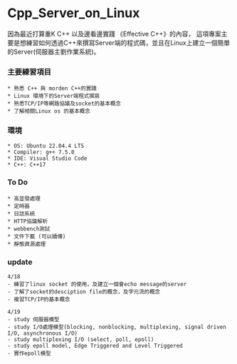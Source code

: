 # Cpp_Server_on_Linux
因為最近打算重K C++ 以及邊看邊實踐 《Effective C++》的內容， 這項專案主要是想練習如何透過C++來撰寫Server端的程式碼，並且在Linux上建立一個簡單的Server(伺服器主劉作業系統)。

### 主要練習項目
    * 熟悉 C++ 與 morden C++的實踐 
    * Linux 環境下的Server端程式撰寫
    * 熟悉TCP/IP等網路協議及socket的基本概念
    * 了解相關Linux os 的基本概念

### 環境
    * OS: Ubuntu 22.04.4 LTS
    * Compiler: g++ 7.5.0
    * IDE: Visual Studio Code
    * C++: C++17

### To Do
    * 高並發處理
    * 定時器
    * 日誌系統
    * HTTP協議解析
    * webbench測試
    * 文件下載 (可以續傳)
    * 靜態資源處理

### update

    4/18
    - 練習了linux socket 的使用，及建立一個會echo message的server
    - 了解了socket的desciption file的概念，及字元流的概念
    - 複習TCP/IP的基本概念
    
    4/19
    - study 伺服器模型
    - study I/O處理模型(blocking, nonblocking, multiplexing, signal driven I/O, asynchronous I/O)
    - study multiplexing I/O (select, poll, epoll)
    - study epoll model, Edge Triggered and Level Triggered
    - 實作epoll模型


    
